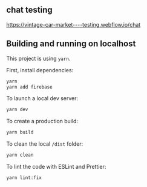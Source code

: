 ## chat testing
https://vintage-car-market----testing.webflow.io/chat

## Building and running on localhost

This project is using `yarn`.

First, install dependencies:

```sh
yarn
yarn add firebase
```

To launch a local dev server:

```sh
yarn dev
```

To create a production build:

```sh
yarn build
```

To clean the local `/dist` folder:

```sh
yarn clean
```

To lint the code with ESLint and Prettier:

```sh
yarn lint:fix
```
